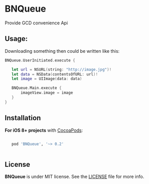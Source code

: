 # BNQueue
Provide GCD convenience Api

Usage:
------

 Downloading something then could be written like this:
 
 ```swift
BNQueue.UserInitiated.execute {
 
    let url = NSURL(string: "http://image.jpg")!
    let data = NSData(contentsOfURL: url)!
    let image = UIImage(data: data)
 
    BNQueue.Main.execute {
        imageView.image = image
    }
 }
  ```
 
 
Installation
-------
**For iOS 8+ projects** with [CocoaPods](https://cocoapods.org):

```ruby

   pod 'BNQueue', '~> 0.2'
 
```

License
-------

**BNQueue** is under MIT license. See the [LICENSE](LICENSE) file for more info.
 
